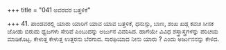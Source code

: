 +++
title = "041 ಅವರವರ ಬತ್ತಳಿಕೆ"

+++
41. ಪಾಂಡವರಲ್ಲಿ ಯಾರು ಯಾರಿಗೆ ಯಾವ ಯಾವ ಬತ್ತಳಿಕೆ, ಧನುಸ್ಸು, ಬಾಣ, ಶಂಖ ಖಡ್ಗ ಕವಚ ಸೀಸಕ ಜೋಡು ಬಿರುದು ಧ್ವಜಗಳು ಸೇರಿವೆ ಎಂಬುದನ್ನು ಅರ್ಜುನ ವಿವರಿಸಿದ. ಹಾಗೆಯೇ ವಿವಿಧ ಶಸ್ತ್ರಾಸ್ತ್ರಗಳನ್ನು ಪರಿಚಯ ಮಾಡಿಕೊಟ್ಟ. ಕೇಳುತ್ತ ಕೇಳುತ್ತ ಉತ್ತರನು ಬೆರಗಾದ. ಸಾರಥಿಯಾದ ನೀನು ಯಾರು ? ಎಂದು ಅರ್ಜುನನನ್ನು ಕೇಳಿದ.
